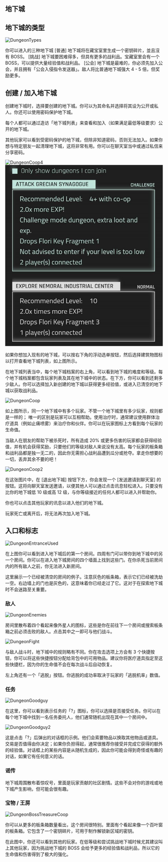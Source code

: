 ## 地下城

## 地下城的类型
  
![DungeonTypes](/resources/mobile-tutorial/DungeonTypes.png)
  
你可以进入的三种地下城
[普通] 地下城将在藏宝室里生成一个密钥碎片，並且沒有 BOSS。
[挑战] 地下城要困难得多，但具有更多的战利品。宝藏室里会有一个 BOSS，可以提供大量经验值和战利品。
[公会] 地下城是最难的，你必须先加入公会，并且拥有「公会入侵指令发送器」。敌人将比普通地下城强大 4 - 5 倍，但奖励更多。

## 创建 / 加入地下城
  
创建地下城时，选择要创建的地下城。你可以为其命名并选择将其设为公开或私人。你还可以使用密码保护地下城。

每个人都可以通过造访「地下城列表」来查看和加入（如果满足最低等级要求）公开的地下城。

其他玩家可以看到受密码保护的地下城，但除非知道密码，否则无法加入。如果你想与特定朋友一起清理地下城，这将非常有用。你可以在聊天室当中或通过私信来分享密码。

![DungeonCoop4](/resources/mobile-tutorial/DungeonCoop4.png)
![DungeonCoop3](/resources/mobile-tutorial/DungeonCoop3.png)

如果你想加入现有的地下城，可以按右下角的浮动选单按钮，然后选择建筑物图标以打开查看地下城列表，如上图所示。

在地下城列表当中，每个地下城档案的右上角，可以看到地下城的难度和等级。每个地下城档案都包含玩家列表及其在地下城中的状态。在下方，你可以看到还剩多少敌人。你可以选择加入新创建的地下城以获得更多经验值，或进入已清空的地下城以获取战利品。
 
![DungeonCoop](/resources/mobile-tutorial/DungeonCoop.png)
  
如上图所示，同一个地下城中有多个玩家。不管一个地下城里有多少玩家，规则都是一样的； 唯一的区别是玩家可以互相帮助。使用治疗时，通常建议使用群体治疗道具（例如止痛喷雾）来治疗你和伙伴。你可以在玩家图标上方看到每个玩家的生命值。

当敌人在朋友的帮助下被杀死时，所有造成 20% 或更多伤害的玩家都会获得经验值，并有机会获得奖励，只要他们的等级对敌人来说没有太高。每个玩家的板条箱和战利品都是独一无二的，因此你无需担心战利品遭到瓜分或抢夺。拿走你想要的一切，丢弃其余不要的吧！

![DungeonCoop2](/resources/mobile-tutorial/DungeonCoop2.png)

在这张图片中，在 [退出地下城] 按钮下方，你会发现一个 [发送邀请到聊天室] 的按钮。这将向聊天室发送邀请，以便其他人可以通过点击讯息轻松进入。只要没有比你的地下城低 10 级或高 12 级，与你等级接近的任何人都可以进入并帮助你。

你也可以点击其他玩家的讯息以进入他们的地下城。

玩家死亡或离开后，将无法再次加入地下城。
  
## 入口和标志
  
![DungeonEntranceUsed](/resources/mobile-tutorial/DungeonEntranceUsed.png)
  
在上图你可以看到进入地下城后的第一个房间。四周有门可以带你到地下城中的另一个房间。你可以在进入地下城房间的四个墙面上找到这些门。在你杀死当前房间内的所有敌人之前，你无法进入新房间。

这里展示一个已经被清空的房间的例子。注意灰色的板条箱，表示它们已经被洗劫一空。右边墙上的门也是灰色的，这意味着你已经走过了它。这对于在探索地下城时不会迷路至关重要。

### 敌人
  
![DungeonEnemies](/resources/mobile-tutorial/DungeonEnemies.png)
  
房间里散布着四个看起来像外星人的图标，这些是你在前往下一个房间或搜索板条箱之前必须击败的敌人。点击其中之一即可与他们战斗。

![DungeonFight](/resources/mobile-tutorial/DungeonFight.png)
  
与敌人战斗时，地下城中的规则略有不同。你在攻击选项上方会有 3 个快捷按钮，你可以将这些快捷按钮分配给背包中的可用物品。建议你将医疗道具指定至这些快捷栏，因为你的生命值不会在每次战斗后自动恢复。

左上角还有一个「逃脱」按钮。你逃脱的成功率取决于玩家的「逃脱机率」数值。
 
### 任务
  
![DungeonGoodguy](/resources/mobile-tutorial/DungeonGoodguy.png)
  
在这里，你可以看到表示任务的「?」图标，你可以选择是否接受任务。你可以在每个地下城中找到一名任务委托人，他们通常随机出现在其中一个房间中。
  
![DungeonGoodguy2](/resources/mobile-tutorial/DungeonGoodguy2.png)
  
这是点击「?」后弹出的对话框的示例。他们会索要物品以换取其他物品或道具。交易是否值得由你决定；如果你负担得起，通常很推荐你接受并完成它获得的额外的经验值。对话框上的某些内容是从随机生成的，因此你可能会得到奇怪或有趣的对话，如果它有任何意义的话。

### 谣传

地下城周围散布着惊叹号，里面是玩家贡献的社区剧情。这些不会对你的游戏或地下城产生影响，但可能会很有趣。

### 宝物 / 王房
  
![DungeonBossTreasureCoop](/resources/mobile-tutorial/DungeonBossTreasureCoop.png)
  
你可以从更多的板条箱数量看出，这个房间很特别。里面有个看起来像一个百叶窗的板条箱。它包含了一个密钥碎片，可用于制作解锁新区域的密钥。

在此图中，你还可以看到其他的玩家。在低等级和尝试挑战地下城时候尤其建议叫上其他玩家，因为挑战地下城的 BOSS 会给予更多的经验值和战利品，所以它的生命值和伤害得到了极大的强化。
